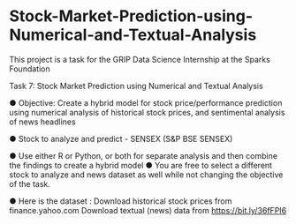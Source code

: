 # Stock-Market-Prediction-using-Numerical-and-Textual-Analysis
This project is a task for the GRIP Data Science Internship at the Sparks Foundation

Task 7: Stock Market Prediction using Numerical and Textual Analysis 

● Objective: Create a hybrid model for stock price/performance prediction using numerical analysis of historical stock prices, and sentimental analysis of news headlines 

● Stock to analyze and predict - SENSEX (S&P BSE SENSEX) 

● Use either R or Python, or both for separate analysis and then combine the findings to create a hybrid model ● You are free to select a different stock to analyze and news dataset as well while not changing the objective of the task.

● Here is the dataset :
    Download historical stock prices from finance.yahoo.com
    Download textual (news) data from https://bit.ly/36fFPI6
